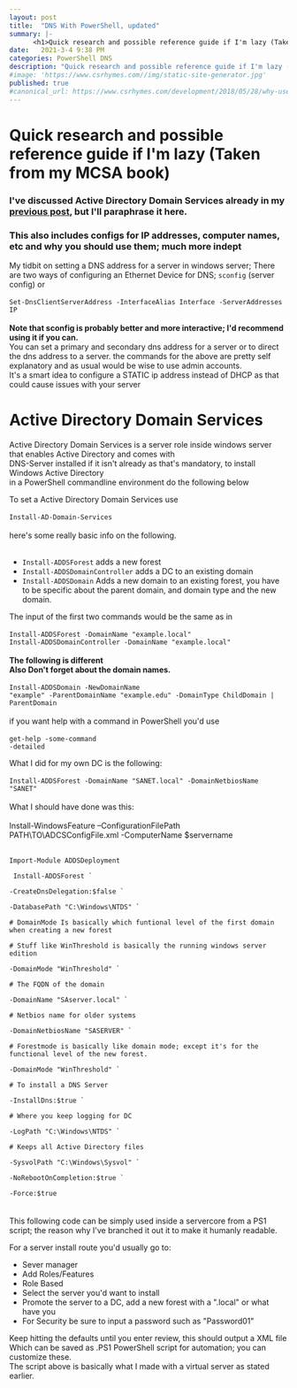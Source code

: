 ```yaml
---
layout: post
title:  "DNS With PowerShell, updated"
summary: |-
      <h1>Quick research and possible reference guide if I'm lazy (Taken from my MCSA book)</h1><p>My tidbit on setting a DNS address for a server in windows server; There are two ways of configuring an Ethernet Device for DNS; <code>sconfig</code> (server config) or<br><br><code>Set-DnsClientServerAddress -InterfaceAlias Interface -ServerAddresses IP</code><br><br>
date:   2021-3-4 9:38 PM
categories: PowerShell DNS
description: "Quick research and possible reference guide if I'm lazy (Taken from my MCSA book)"
#image: 'https://www.csrhymes.com//img/static-site-generator.jpg'
published: true
#canonical_url: https://www.csrhymes.com/development/2018/05/28/why-use-a-static-site-generator.html
---
```

<body>

<h1>Quick research and possible reference guide if I'm lazy (Taken from my MCSA book)</h1>
<h3>I've discussed Active Directory Domain Services already in my <a href="/compute/2021/01/27/ADGC"> previous post</a>, but I'll paraphrase it here.</h3>
<h3>This also includes configs for IP addresses, computer names, etc and why you should use them; much more indept</h3>
<p>My tidbit on setting a DNS address for a server in windows server;
There are two ways of configuring an Ethernet Device for DNS; <code>sconfig</code> (server config) or
<br>
<br>
<code>Set-DnsClientServerAddress -InterfaceAlias Interface -ServerAddresses IP</code>
<br>
<br>
<b>Note that sconfig is probably better and more interactive; I'd recommend using it if you can.</b>
<br>
You can set a primary and secondary dns address for a server or to direct the dns address to a server.
the commands for the above are pretty self explanatory and as usual would be wise to use admin accounts.
<br>It's a smart idea to configure a STATIC ip address instead of DHCP as that could cause issues with your server
</p>
<h1>Active Directory Domain Services</h1>
<p>Active Directory Domain Services is a server role inside windows server that enables Active Directory and comes with <br>
DNS-Server installed if it isn't already as that's mandatory, to install Windows Active Directory
<br>in a PowerShell commandline environment do the following below</p>
<p>To set a Active Directory Domain Services use <br>
<br>
<code>Install-AD-Domain-Services</code>
<br>
<br>
here's some really basic info on the following.
<br>
<br>
<ul><li><code>Install-ADDSForest</code> adds a new forest</li>
<li><code>Install-ADDSDomainController</code> adds a DC to an existing domain</li>
<li><code>Install-ADDSDomain</code> Adds a new domain to an existing forest, you have to be specific about the parent domain, and domain type and the new domain.</li></ul>

The input of the first two commands would be the same as in
<br>
<br>
<code>Install-ADDSForest -DomainName "example.local"</code>
<br>
<code>Install-ADDSDomainController -DomainName "example.local"</code>
<br>
<b><br>The following is different
<br>
Also Don't forget about the domain names.</b>
<br>
<br>
<code>Install-ADDSDomain -NewDomainName "example" -ParentDomainName "example.edu"
-DomainType ChildDomain | ParentDomain</code>
<br>
<br>
if you want help with a command in PowerShell you'd use
<br>
<br>
<code>get-help -some-command -detailed</code>

<p>What I did for my own DC is the following:
<br>
<br>
<code>Install-ADDSForest -DomainName "SANET.local" -DomainNetbiosName "SANET"</code>
<br>
<br>
What I should have done was this:
<br>
<br>
Install-WindowsFeature –ConfigurationFilePath
PATH\TO\ADCSConfigFile.xml -ComputerName $servername
<br>
<br>
<code>
Import-Module ADDSDeployment
<br> Install-ADDSForest `
<br>-CreateDnsDelegation:$false `
<br>-DatabasePath "C:\Windows\NTDS" `
<br># DomainMode Is basically which funtional level of the first domain when creating a new forest
<br># Stuff like WinThreshold is basically the running windows server edition
<br>-DomainMode "WinThreshold" `
<br># The FQDN of the domain
<br>-DomainName "SAserver.local" `
<br># Netbios name for older systems
<br>-DomainNetbiosName "SASERVER" `
<br># Forestmode is basically like domain mode; except it's for the functional level of the new forest.
<br>-DomainMode "WinThreshold" `
<br># To install a DNS Server
<br>-InstallDns:$true `
<br># Where you keep logging for DC
<br>-LogPath "C:\Windows\NTDS" `
<br># Keeps all Active Directory files
<br>-SysvolPath "C:\Windows\Sysvol" `
<br>-NoRebootOnCompletion:$true `
<br>-Force:$true
</code>
<br>
<br>
This following code can be simply used inside a servercore from a PS1 script; the reason why I've branched it out it to make it humanly readable.
</p>

<p>For a server install route you'd usually go to:</p>
<ul>
  <li>Sever manager</li>
  <li>Add Roles/Features</li>
  <li>Role Based</li>
  <li>Select the server you'd want to install</li>
  <li>Promote the server to a DC, add a new forest with a ".local" or what have you</li>
  <li>For Security be sure to input a password such as "Password01"</li>
</ul>
</p>
<p>Keep hitting the defaults until you enter review, this should output a XML file
<br>Which can be saved as .PS1 PowerShell script for automation; you can customize these.
<br>The script above is basically what I made with a virtual server as stated earlier.<br></p>
</body>
